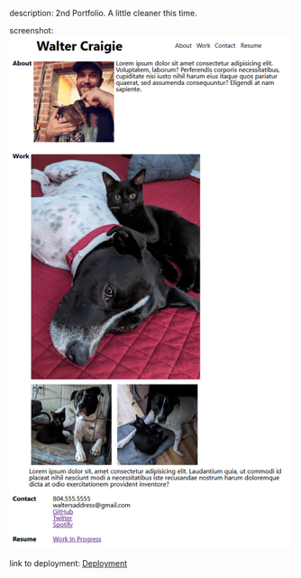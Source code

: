 description: 2nd Portfolio. A little cleaner this time.

screenshot: <img src="./assets/images/portfolio2 deployment.png" alt="screenshot of deployment" />

link to deployment: <a href="https://w4lt0r.github.io/portfolio_2/">Deployment</a>